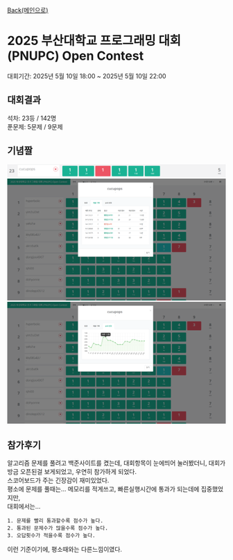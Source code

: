 [Back(메인으로)](/README.md)

# 2025 부산대학교 프로그래밍 대회 (PNUPC) Open Contest

대회기간: 2025년 5월 10일 18:00 ~ 2025년 5월 10일 22:00

## 대회결과

석차: 23등 / 142명  
푼문제: 5문제 / 9문제  

## 기념짤

![rank](/Note/프로그래밍대회/rank.png)
![log](/Note/프로그래밍대회/log.png)
![history](/Note/프로그래밍대회/history.png)

## 참가후기

알고리즘 문제를 풀려고 백준사이트를 켰는데, 대회항목이 눈에띄어 눌러봤더니, 대회가 방금 오픈된걸 보게되었고, 우연히 참가하게 되었다.  
스코어보드가 주는 긴장감이 재미있었다.  
평소에 문제를 풀때는... 메모리를 적게쓰고, 빠른실행시간에 통과가 되는데에 집중했었지만,  
대회에서는...

```
1. 문제를 빨리 통과할수록 점수가 높다.
2. 통과된 문제수가 많을수록 점수가 높다.
3. 오답횟수가 적을수록 점수가 높다.
```

이런 기준이기에, 평소때와는 다른느낌이였다.
